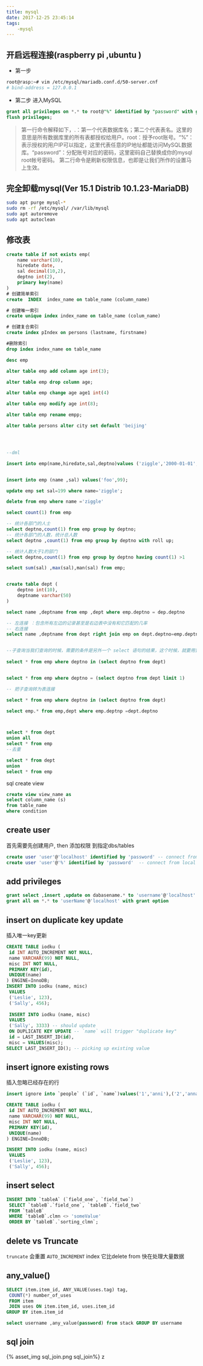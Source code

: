 ```yaml
---
title: mysql
date: 2017-12-25 23:45:14
tags:
    -mysql
---
```


## 开启远程连接(raspberry pi ,ubuntu )
- 第一步
```bash 
root@rasp:~# vim /etc/mysql/mariadb.conf.d/50-server.cnf
# bind-address = 127.0.0.1
```
- 第二步
进入MySQL 
```sql
grant all privileges on *.* to root@"%" identified by "password" with grant option;
flush privileges;
```
>第一行命令解释如下，.：第一个代表数据库名；第二个代表表名。这里的意思是所有数据库里的所有表都授权给用户。root：授予root账号。“%”：表示授权的用户IP可以指定，这里代表任意的IP地址都能访问MySQL数据库。“password”：分配账号对应的密码，这里密码自己替换成你的mysql root帐号密码。
第二行命令是刷新权限信息，也即是让我们所作的设置马上生效。

## 完全卸载mysql(Ver 15.1 Distrib 10.1.23-MariaDB)

```sh
sudo apt purge mysql-*
sudo rm -rf /etc/mysql/ /var/lib/mysql
sudo apt autoremove
sudo apt autoclean
```
## 修改表
```sql
create table if not exists emp(
    name varchar(10),
    hiredate date,
    sal decimal(10,2),
    deptno int(2),
    primary key(name)
)
# 创建简单索引
create  INDEX  index_name on table_name (column_name)

# 创建唯一索引
create unique index index_name on table_name (colum_name)

# 创建复合索引
create index pIndex on persons (lastname, firstname)

#删除索引
drop index index_name on table_name

desc emp

alter table emp add column age int(3);

alter table emp drop column age;

alter table emp change age age1 int(4)

alter table emp modify age int(8);

alter table emp rename empp;

alter table persons alter city set default 'beijing'




--dml

insert into emp(name,hiredate,sal,deptno)values ('ziggle','2000-01-01','100',2);


insert into emp (name ,sal) values('foo',99);

update emp set sal=199 where name='ziggle';

delete from emp where name ='ziggle'

select count(1) from emp

-- 统计各部门的人士
select deptno,count(1) from emp group by deptno;
-- 统计各部门的人数，统计总人数
select deptno ,count(1) from emp group by deptno with roll up;

-- 统计人数大于1的部门 
select deptno,count(1) from emp group by deptno having count(1) >1

select sum(sal) ,max(sal),man(sal) from emp;


create table dept (
    deptno int(10),
    deptname varchar(50)
)

select name ,deptname from emp ,dept where emp.deptno = dep.deptno

-- 左连接 ：包含所有左边的记录甚至是右边表中没有和它匹配的几率
-- 右连接
select name ,deptname from dept right join emp on dept.deptno=emp.deptno


--子查询当我们查询的时候，需要的条件是另外一个 select 语句的结果，这个时候，就要用到子查询。用于子查询的关键字主要包括 in、not in、=、!=、exists、not exists 等
 
select * from emp where deptno in (select deptno from dept)


select * from emp where deptno = (select deptno from dept limit 1)

-- 把子查询转为表连接

select * from emp where deptno in (select deptno from dept)

select emp.* from emp,dept where emp.deptnp =dept.deptno



select * from dept
union all
select * from emp
--去重

select * from dept
union
select * from emp

```

sql create view 
```sql
create view view_name as 
select column_name (s)
from table_name 
where condition
```


<!-- more -->

## create user
首先需要先创建用户, then 添加权限 到指定dbs/tables
```sql
create user 'user'@'localhost' identified by 'password' -- connect from localhost
create user 'user'@'%' identified by 'password'  -- connect from local machine only 
```

## add privileges

```sql
grant select ,insert ,update on dabasename.* to 'username'@'localhost' 
grant all on *.* to 'userName'@'localhost' with grant option
```

## insert on duplicate key update
插入唯一key更新
```sql
CREATE TABLE iodku (
 id INT AUTO_INCREMENT NOT NULL,
 name VARCHAR(99) NOT NULL,
 misc INT NOT NULL,
 PRIMARY KEY(id),
 UNIQUE(name)
) ENGINE=InnoDB;
INSERT INTO iodku (name, misc)
 VALUES
 ('Leslie', 123),
 ('Sally', 456);
 
 INSERT INTO iodku (name, misc)
 VALUES
 ('Sally', 3333) -- should update
 ON DUPLICATE KEY UPDATE -- `name` will trigger "duplicate key"
 id = LAST_INSERT_ID(id),
 misc = VALUES(misc);
SELECT LAST_INSERT_ID(); -- picking up existing value

```

## insert ignore existing rows
插入忽略已经存在的行
```sql
insert ignore into `people` (`id`, `name`)values('1','anni'),('2','anna');
```


```sql
CREATE TABLE iodku (
 id INT AUTO_INCREMENT NOT NULL,
 name VARCHAR(99) NOT NULL,
 misc INT NOT NULL,
 PRIMARY KEY(id),
 UNIQUE(name)
) ENGINE=InnoDB;

INSERT INTO iodku (name, misc)
 VALUES
 ('Leslie', 123),
 ('Sally', 456);
```

## insert select 
```sql
INSERT INTO `tableA` (`field_one`, `field_two`)
 SELECT `tableB`.`field_one`, `tableB`.`field_two`
 FROM `tableB`
 WHERE `tableB`.clmn <> 'someValue'
 ORDER BY `tableB`.`sorting_clmn`;

```


## delete vs Truncate 
`truncate` 会重置 `AUTO_INCREMENT` index 它比delete from 快在处理大量数据


## any_value()
```sql
SELECT item.item_id, ANY_VALUE(uses.tag) tag,
 COUNT(*) number_of_uses
 FROM item
 JOIN uses ON item.item_id, uses.item_id
GROUP BY item.item_id

select username ,any_value(password) from stack GROUP BY username
```

## sql join 
{% asset_img sql_join.png sql_join%}
z